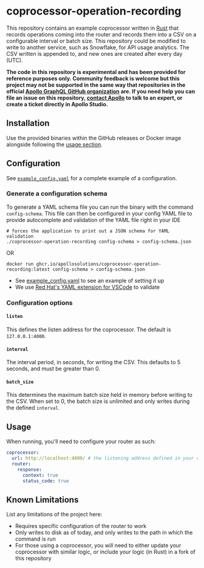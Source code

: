 # coprocessor-operation-recording

This repository contains an example coprocessor written in [Rust](https://www.rust-lang.org/) that records operations coming into the router and records them into a CSV on a configurable interval or batch size. This repository could be modified to write to another service, such as Snowflake, for API usage analytics. The CSV written is appended to, and new ones are created after every day (UTC). 

**The code in this repository is experimental and has been provided for reference purposes only. Community feedback is welcome but this project may not be supported in the same way that repositories in the official [Apollo GraphQL GitHub organization](https://github.com/apollographql) are. If you need help you can file an issue on this repository, [contact Apollo](https://www.apollographql.com/contact-sales) to talk to an expert, or create a ticket directly in Apollo Studio.**

## Installation

Use the provided binaries within the GitHub releases or Docker image alongside following the [usage section](#usage).

## Configuration

See [`example_config.yaml`](./example_config.yaml) for a complete example of a configuration.

### Generate a configuration schema
To generate a YAML schema file you can run the binary with the command `config-schema`. This file can then be configured in your config YAML file to provide autocomplete and validation of the YAML file right in your IDE

```shell
# forces the application to print out a JSON schema for YAML validation
./coprocessor-operation-recording config-schema > config-schema.json
```
OR
```shell
docker run ghcr.io/apollosolutions/coprocessor-operation-recording:latest config-schema > config-schema.json
```

* See [example_config.yaml](./example_config.yaml) to see an example of setting it up
* We use [Red Hat's YAML extension for VSCode](https://marketplace.visualstudio.com/items?itemName=redhat.vscode-yaml) to validate

### Configuration options

#### `listen`

This defines the listen address for the coprocessor. The default is `127.0.0.1:4000`. 

#### `interval`

The interval period, in seconds, for writing the CSV. This defaults to 5 seconds, and must be greater than 0.

#### `batch_size`

This determines the maximum batch size held in memory before writing to the CSV. When set to 0, the batch size is unlimited and only writes during the defined `interval`. 

## Usage

When running, you'll need to configure your router as such:

```yml
coprocessor:
  url: http://localhost:4000/ # the listening address defined in your configuration
  router:
    response:
      context: true 
      status_code: true
```


## Known Limitations

List any limitations of the project here:

- Requires specific configuration of the router to work
- Only writes to disk as of today, and only writes to the path in which the command is run
- For those using a coprocessor, you will need to either update your coprocessor with similar logic, or include your logic (in Rust) in a fork of this repository
